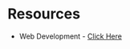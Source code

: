 # Resources

- Web Development - [Click Here](https://github.com/bios-community/resources/blob/main/web_development.md)
